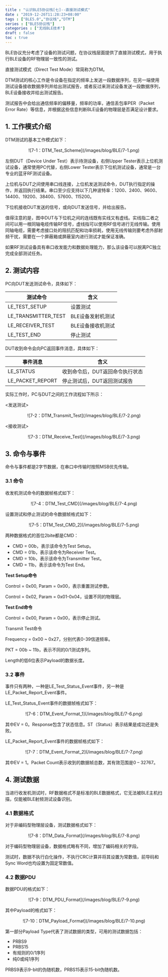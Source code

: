 ```yaml
---
title : "认识BLE5协议栈[七]--直接测试模式"
date : "2019-12-26T11:28:23+08:00"
tags : ["BLE5.0","协议栈","DTM"]
series : ["BLE5协议栈"]
categories : ["无线BLE技术"]
draft : false
toc : true
---
```


BLE协议充分考虑了设备的测试问题，在协议栈层面提供了直接测试模式，用于执行BLE设备的RF物理层一致性的测试。

直接测试模式（Direct Test Mode）常简称为DTM。

<!--more-->

DTM测试的核心工作是令设备在指定的频率上发送一段数据序列，在另一端使用测试设备接收数据序列并给出测试报告，或者反过来测试设备发送一段数据序列，BLE设备接收并给出测试报告。

测试报告中会给出通信频率的偏移量，频率的功率，通信丢包率PER（Packet Error Rate）等信息，并根据这些信息判断BLE设备的物理层是否满足设计要求。

## 1. 工作模式介绍
DTM测试的基本工作模式如下：

<center>![7-1：DTM_Test_Scheme](/images/blog/BLE/7-1.png)</center>

左侧DUT（Device Under Test）表示待测设备，右侧Upper Tester表示上位机测试设备，通常使用PC代替，右侧Lower Tester表示下位机测试设备，通常是一台专业的蓝牙RF测试设备。

上位机与DUT之间使用串口线连接，上位机发送测试命令，DUT执行指定的操作，并返回执行结果。串口至少应支持以下几种波特率：1200、2400、9600、14400、19200、38400、57600、115200。

下位机接收DUT发送的信号，或向DUT发送信号，并给出报告。

值得注意的是，图中DUT与下位机之间的连线既有实线又有虚线。实线指二者之间可以用一根同轴电缆传输RF信号，虚线指可以使用RF信号进行无线传输。使用同轴电缆，需要考虑接口处的阻抗匹配和功率损耗，使用无线传输则要考虑外部射频干扰，需要在一个屏蔽箱或屏蔽室内进行测试才能保证准确。

如果RF测试设备具有串口收发能力和数据处理能力，那么该设备可以脱离PC独立完成全部测试任务。

## 2. 测试内容
PC向DUT发送测试命令，具体如下：

测试命令 | 含义
---|---
LE_TEST_SETUP | 设置测试
LE_TRANSMITTER_TEST | BLE设备发射机测试
LE_RECEIVER_TEST | BLE设备接收机测试
LE_TEST_END | 停止测试

DUT收到命令会向PC返回事件消息，具体如下：

事件消息 | 含义
---|---
LE_STATUS | 收到命令后，DUT返回命令执行状态
LE_PACKET_REPORT | 停止测试后，DUT返回测试报告

实际工作时，PC与DUT之间的工作流程如下所示：

<发送测试>

<center>![7-2：DTM_Transmit_Test](/images/blog/BLE/7-2.png)</center>

<接收测试>

<center>![7-3：DTM_Receive_Test](/images/blog/BLE/7-3.png)</center>

## 3. 命令与事件
命令与事件都是2字节数据，在串口中传输时按照MSB优先传输。

### 3.1 命令
收发机测试命令的数据帧格式如下：

<center>![7-4：DTM_Test_CMD](/images/blog/BLE/7-4.png)</center>

设置测试和停止测试的命令数据帧格式如下：

<center>![7-5：DTM_Test_CMD_2](/images/blog/BLE/7-5.png)</center>

两种数据格式的首位2bite都是CMD：

- CMD = 00b，表示该命令为Test Setup。
- CMD = 01b，表示该命令为Receiver Test。
- CMD = 10b，表示该命令为Transmitter Test。
- CMD = 11b，表示该命令为Test End。

**Test Setup命令**

Control = 0x00, Param = 0x00，表示重置测试参数。

Control = 0x02, Param = 0x01-0x04，设置不同的物理层。

**Test End命令**

Control = 0x00, Param = 0x00，表示停止测试。

Transmit Test命令

Frequency = 0x00 ~ 0x27，分别代表0-39信道频率。

PKT = 00b ~ 11b，表示不同的0/1测试序列。

Length的低6位表示Payload的数据长度。

### 3.2 事件

事件只有两种，一种是LE_Test_Status_Event事件，另一种是LE_Packet_Report_Event事件。

LE_Test_Status_Event事件的数据帧格式如下：

<center>![7-6：DTM_Event_Format_1](/images/blog/BLE/7-6.png)</center>

其中EV = 0。Response包含了状态信息。ST（Status）表示结果是成功还是失败。

LE_Packet_Report_Event事件的数据帧格式如下：

<center>![7-7：DTM_Event_Format_2](/images/blog/BLE/7-7.png)</center>

其中EV = 1。Packet Count表示收到的数据帧总数，其有效范围是0 – 32767。

## 4. 测试数据
当进行收发机测试时，RF数据格式不是标准的BLE数据格式，它无法被BLE主机扫描，仅能被BLE射频测试设备识别。

### 4.1 数据格式
对于非编码型物理层设备，测试数据格式如下：

<center>![7-8：DTM_Data_Format](/images/blog/BLE/7-8.png)</center>

对于编码型物理层设备，数据格式略有不同，增加了编码相关的字段。

测试时，数据不执行白化操作，不执行CRC计算并将其设置为常数值，前导码和Sync Word也均设置为固定常数值。

### 4.2 数据PDU
数据PDU的格式如下：

<center>![7-9：DTM_PDU_Format](/images/blog/BLE/7-9.png)</center>

其中Payload的格式如下：

<center>![7-10：DTM_Payload_Format](/images/blog/BLE/7-10.png)</center>

第一部分Payload Type代表了测试数据的类型，可用的测试数据包括：

- PRBS9
- PRBS15
- 有规则的0/1序列
- 纯0或纯1序列

PRBS9表示9-bit的伪随机数，PRBS15表示15-bit伪随机数。
